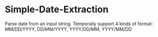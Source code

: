 # Simple-Date-Extraction
Parse date from an input string. Temporally support 4 kinds of format:  MM/DD/YYYY, DD/MM/YYYY, YYYY/DD/MM, YYYY/MM/DD
